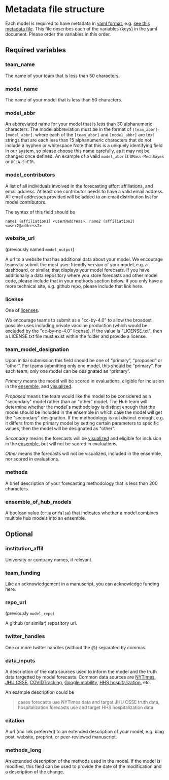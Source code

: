 # Metadata file structure

Each model is required to have metadata in 
[yaml format](https://docs.ansible.com/ansible/latest/reference_appendices/YAMLSyntax.html), 
e.g. [see this metadata file](https://github.com/reichlab/covid19-forecast-hub/blob/master/data-processed/JHU_IDD-CovidSP/metadata-JHU_IDD-CovidSP.txt).
This file describes each of the variables (keys) in the yaml document.
Please order the variables in this order.


## Required variables

### team_name
The name of your team that is less than 50 characters.

### model_name
The name of your model that is less than 50 characters.

### model_abbr
An abbreviated name for your model that is less than 30 alphanumeric characters. The model abbreviation must be in the format of `[team_abbr]-[model_abbr]`. where each of the `[team_abbr]` and `[model_abbr]` are text strings that are each less than 15 alphanumeric characters that do not include a hyphen or whitespace  Note that this is a uniquely identifying field in our system, so please choose this name carefully, as it may not be changed once defined. An example of a valid `model_abbr` is `UMass-MechBayes` or `UCLA-SuEIR`. 

### model_contributors

A list of all individuals involved in the forecasting effort
affiliations, and email address.
At least one contributor needs to have a valid email address. 
All email addresses provided will be added to 
an email distribution list for model contributors.

The syntax of this field should be 

    name1 (affiliation1) <user@address>, name2 (affiliation2) <user2@address2>

### website_url

(previously named `model_output`)

A url to a website that has additional data about your model. 
We encourage teams to submit the most user-friendly version of your 
model, e.g. a dashboard, or similar, that displays your model forecasts. 
If you have additionally a data repository
where you store forecasts and other model code, 
please include that in your methods section below. 
If you only have a more technical site, e.g. github repo, 
please include that link here.

### license

One of [licenses](https://github.com/reichlab/covid19-forecast-hub/blob/master/code/validation/accepted-licenses.csv).

We encourage teams to submit as a "cc-by-4.0" to allow the broadest possible uses
including private vaccine production 
(which would be excluded by the "cc-by-nc-4.0" license). 
If the value is "LICENSE.txt", 
then a LICENSE.txt file must exist within the folder and provide a license.

### team_model_designation 

Upon initial submission this field should be one of “primary”, “proposed” or “other”. 
For teams submitting only one model, this should be “primary”. 
For each team, only one model can be designated as “primary”. 

*Primary* means the model will be scored in evaluations, eligible for inclusion
in the [ensemble](https://github.com/reichlab/covid19-forecast-hub/tree/master/data-processed/COVIDhub-ensemble), 
and [visualized](https://viz.covid19forecasthub.org/).

*Proposed* means the team would like the model to be considered as a "secondary"
model rather than an "other" model. 
The Hub team will determine whether the model's
methodology is distinct enough that the model should be included in the ensemble 
in which case the model will get the "secondary" designation.
If the methodology is not distinct enough, e.g. it differs from the primary model
by setting certain parameters to specific values, then the model will be 
designated as "other". 

*Secondary* means the forecasts will be [visualized](https://viz.covid19forecasthub.org/) and eligible for inclusion
in the [ensemble](https://github.com/reichlab/covid19-forecast-hub/tree/master/data-processed/COVIDhub-ensemble), but will not be scored in evaluations. 

*Other* means the forecasts will not be visualized, included in the ensemble, 
nor scored in evaluations.


### methods

A brief description of your forecasting methodology that is less than 200 
characters.

### ensemble_of_hub_models

A boolean value (`true` or `false`) that indicates whether a model combines multiple hub models into an ensemble.


## Optional

### institution_affil

University or company names, if relevant. 

### team_funding 

Like an acknowledgement in a manuscript, you can acknowledge funding here.

### repo_url

(previously `model_repo`)

A github (or similar) repository url. 

### twitter_handles

One or more twitter handles (without the @) separated by commas.


### data_inputs

A description of the data sources used to inform the model and the truth data
targetted by model forecasts. 
Common data sources are 
[NYTimes](https://github.com/nytimes/covid-19-data), 
[JHU CSSE](https://github.com/CSSEGISandData/COVID-19), 
[COVIDTracking](https://covidtracking.com/data), 
[Google mobility](https://www.google.com/covid19/mobility/), 
[HHS hospitalization](https://healthdata.gov/dataset/covid-19-reported-patient-impact-and-hospital-capacity-state-timeseries), etc. 

An example description could be 

> cases forecasts use NYTimes data and target JHU CSSE truth data,
> hospitalization forecasts use and target HHS hospitalization data





### citation

A url (doi link preferred) to an extended description of your model,
e.g. blog post, website, preprint, or peer-reviewed manuscript. 



### methods_long

An extended description of the methods used in the model. 
If the model is modified, this field can be used to provide the date of the 
modification and a description of the change.
